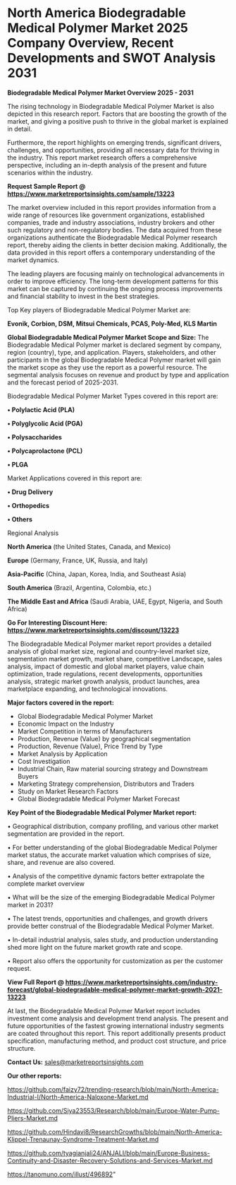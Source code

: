 # North America Biodegradable Medical Polymer Market 2025 Company Overview, Recent Developments and SWOT Analysis 2031

<Strong> Biodegradable Medical Polymer Market Overview 2025 - 2031</strong>

The rising technology in Biodegradable Medical Polymer Market is also depicted in this research report. Factors that are boosting the growth of the market, and giving a positive push to thrive in the global market is explained in detail.

Furthermore, the report highlights on emerging trends, significant drivers, challenges, and opportunities, providing all necessary data for thriving in the industry. This report market research offers a comprehensive perspective, including an in-depth analysis of the present and future scenarios within the industry.

<strong>Request Sample Report @ <a href=https://www.marketreportsinsights.com/sample/13223>https://www.marketreportsinsights.com/sample/13223</a></strong>

The market overview included in this report provides information from a wide range of resources like government organizations, established companies, trade and industry associations, industry brokers and other such regulatory and non-regulatory bodies. The data acquired from these organizations authenticate the Biodegradable Medical Polymer research report, thereby aiding the clients in better decision making. Additionally, the data provided in this report offers a contemporary understanding of the market dynamics.

The leading players are focusing mainly on technological advancements in order to improve efficiency. The long-term development patterns for this market can be captured by continuing the ongoing process improvements and financial stability to invest in the best strategies.

Top Key players of Biodegradable Medical Polymer Market are:

<strong>Evonik, Corbion, DSM, Mitsui Chemicals, PCAS, Poly-Med, KLS Martin</strong>

<strong><b>Global Biodegradable Medical Polymer Market Scope and Size:</b></strong>
The Biodegradable Medical Polymer market is declared segment by company, region (country), type, and application. Players, stakeholders, and other participants in the global Biodegradable Medical Polymer market will gain the market scope as they use the report as a powerful resource. The segmental analysis focuses on revenue and product by type and application and the forecast period of 2025-2031.

Biodegradable Medical Polymer Market Types covered in this report are:

<strong>• Polylactic Acid (PLA)

• Polyglycolic Acid (PGA)

• Polysaccharides

• Polycaprolactone (PCL)

• PLGA</strong>

Market Applications covered in this report are:

<strong>• Drug Delivery

• Orthopedics

• Others</strong> 

Regional Analysis

<strong>North America</strong> (the United States, Canada, and Mexico)

<strong>Europe</strong> (Germany, France, UK, Russia, and Italy)

<strong>Asia-Pacific</strong> (China, Japan, Korea, India, and Southeast Asia)

<strong>South America</strong> (Brazil, Argentina, Colombia, etc.)

<strong>The Middle East and Africa</strong> (Saudi Arabia, UAE, Egypt, Nigeria, and South Africa)

<strong>Go For Interesting Discount Here: <a href=https://www.marketreportsinsights.com/discount/13223>https://www.marketreportsinsights.com/discount/13223</a></strong>

The Biodegradable Medical Polymer market report provides a detailed analysis of global market size, regional and country-level market size, segmentation market growth, market share, competitive Landscape, sales analysis, impact of domestic and global market players, value chain optimization, trade regulations, recent developments, opportunities analysis, strategic market growth analysis, product launches, area marketplace expanding, and technological innovations.

<strong><b>Major factors covered in the report:</b></strong>
<ul>
  <li>Global Biodegradable Medical Polymer Market </li>
  <li>Economic Impact on the Industry</li>
  <li>Market Competition in terms of Manufacturers</li>
  <li>Production, Revenue (Value) by geographical segmentation</li>
  <li>Production, Revenue (Value), Price Trend by Type</li>
  <li>Market Analysis by Application</li>
  <li>Cost Investigation</li>
  <li>Industrial Chain, Raw material sourcing strategy and Downstream Buyers</li>
  <li>Marketing Strategy comprehension, Distributors and Traders</li>
  <li>Study on Market Research Factors</li>
  <li>Global Biodegradable Medical Polymer Market Forecast</li>
</ul>

<strong><b>Key Point of the Biodegradable Medical Polymer Market report:</b></strong>

• Geographical distribution, company profiling, and various other market segmentation are provided in the report.

• For better understanding of the global Biodegradable Medical Polymer market status, the accurate market valuation which comprises of size, share, and revenue are also covered.

• Analysis of the competitive dynamic factors better extrapolate the complete market overview

• What will be the size of the emerging Biodegradable Medical Polymer market in 2031?

• The latest trends, opportunities and challenges, and growth drivers provide better construal of the Biodegradable Medical Polymer Market.

• In-detail industrial analysis, sales study, and production understanding shed more light on the future market growth rate and scope.

• Report also offers the opportunity for customization as per the customer request.

<strong><b>View Full Report @ <a href=https://www.marketreportsinsights.com/industry-forecast/global-biodegradable-medical-polymer-market-growth-2021-13223>https://www.marketreportsinsights.com/industry-forecast/global-biodegradable-medical-polymer-market-growth-2021-13223</a></b></strong>


At last, the Biodegradable Medical Polymer Market report includes investment come analysis and development trend analysis. The present and future opportunities of the fastest growing international industry segments are coated throughout this report. This report additionally presents product specification, manufacturing method, and product cost structure, and price structure.

<strong>Contact Us:</strong>
sales@marketreportsinsights.com

<strong>Our other reports:</strong>

<a href=https://github.com/faizy72/trending-research/blob/main/North-America-Industrial-I/North-America-Naloxone-Market.md>https://github.com/faizy72/trending-research/blob/main/North-America-Industrial-I/North-America-Naloxone-Market.md</a>

<a href=https://github.com/Siya23553/Research/blob/main/Europe-Water-Pump-Pliers-Market.md>https://github.com/Siya23553/Research/blob/main/Europe-Water-Pump-Pliers-Market.md</a>

<a href=https://github.com/Hindavi8/ResearchGrowths/blob/main/North-America-Klippel-Trenaunay-Syndrome-Treatment-Market.md>https://github.com/Hindavi8/ResearchGrowths/blob/main/North-America-Klippel-Trenaunay-Syndrome-Treatment-Market.md</a>

<a href=https://github.com/tyagianjali24/ANJALI/blob/main/Europe-Business-Continuity-and-Disaster-Recovery-Solutions-and-Services-Market.md>https://github.com/tyagianjali24/ANJALI/blob/main/Europe-Business-Continuity-and-Disaster-Recovery-Solutions-and-Services-Market.md</a>

<a href=https://tanomuno.com/illust/496892>https://tanomuno.com/illust/496892</a>"
